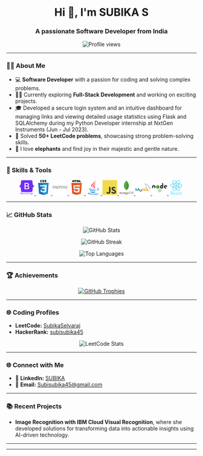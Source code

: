 <h1 align="center">Hi 👋, I'm SUBIKA S </h1>
<h3 align="center">A passionate Software Developer from India</h3>

<p align="center">
  <img src="https://komarev.com/ghpvc/?username=S-SUBIKA&label=Profile%20views&color=dc143c&style=flat" alt="Profile views" />
</p>

---

### 👨‍💻 About Me
- 💻 **Software Developer** with a passion for coding and solving complex problems.
- 🧑‍💼 Currently exploring **Full-Stack Development** and working on exciting projects.
- 🎓 Developed a secure login system and an intuitive dashboard for managing links and viewing detailed usage statistics using Flask and SQLAlchemy during my Python Developer internship at NxtGen Instruments (Jun - Jul 2023).
- 🚀 Solved **50+ LeetCode problems**, showcasing strong problem-solving skills.
- 🐘 I love **elephants** and find joy in their majestic and gentle nature.

---

### 🚀 Skills & Tools
<p align="center">
  <a href="https://getbootstrap.com" target="_blank" rel="noreferrer">
    <img src="https://raw.githubusercontent.com/devicons/devicon/master/icons/bootstrap/bootstrap-plain-wordmark.svg" alt="Bootstrap" width="40" height="40"/>
  </a>
  <a href="https://www.w3schools.com/css/" target="_blank" rel="noreferrer">
    <img src="https://raw.githubusercontent.com/devicons/devicon/master/icons/css3/css3-original-wordmark.svg" alt="CSS3" width="40" height="40"/>
  </a>
  <a href="https://expressjs.com" target="_blank" rel="noreferrer">
    <img src="https://raw.githubusercontent.com/devicons/devicon/master/icons/express/express-original-wordmark.svg" alt="Express" width="40" height="40"/>
  </a>
  <a href="https://www.w3.org/html/" target="_blank" rel="noreferrer">
    <img src="https://raw.githubusercontent.com/devicons/devicon/master/icons/html5/html5-original-wordmark.svg" alt="HTML5" width="40" height="40"/>
  </a>
  <a href="https://www.java.com" target="_blank" rel="noreferrer">
    <img src="https://raw.githubusercontent.com/devicons/devicon/master/icons/java/java-original.svg" alt="Java" width="40" height="40"/>
  </a>
  <a href="https://developer.mozilla.org/en-US/docs/Web/JavaScript" target="_blank" rel="noreferrer">
    <img src="https://raw.githubusercontent.com/devicons/devicon/master/icons/javascript/javascript-original.svg" alt="JavaScript" width="40" height="40"/>
  </a>
  <a href="https://www.mongodb.com/" target="_blank" rel="noreferrer">
    <img src="https://raw.githubusercontent.com/devicons/devicon/master/icons/mongodb/mongodb-original-wordmark.svg" alt="MongoDB" width="40" height="40"/>
  </a>
  <a href="https://www.mysql.com/" target="_blank" rel="noreferrer">
    <img src="https://raw.githubusercontent.com/devicons/devicon/master/icons/mysql/mysql-original-wordmark.svg" alt="MySQL" width="40" height="40"/>
  </a>
  <a href="https://nodejs.org" target="_blank" rel="noreferrer">
    <img src="https://raw.githubusercontent.com/devicons/devicon/master/icons/nodejs/nodejs-original-wordmark.svg" alt="Node.js" width="40" height="40"/>
  </a>
  <a href="https://reactjs.org/" target="_blank" rel="noreferrer">
    <img src="https://raw.githubusercontent.com/devicons/devicon/master/icons/react/react-original-wordmark.svg" alt="React" width="40" height="40"/>
  </a>
</p>

---

### 📈 GitHub Stats
<p align="center">
  <img src="https://github-readme-stats.vercel.app/api?username=S-SUBIKA&show_icons=true&theme=radical" alt="GitHub Stats" />
</p>
<p align="center">
  <img src="https://github-readme-streak-stats.herokuapp.com/?user=S-SUBIKA&theme=radical" alt="GitHub Streak" />
</p>
<p align="center">
  <img src="https://github-readme-stats.vercel.app/api/top-langs?username=S-SUBIKA&show_icons=true&locale=en&layout=compact&theme=radical" alt="Top Languages" />
</p>

---

### 🏆 Achievements
<p align="center">
  <a href="https://github.com/ryo-ma/github-profile-trophy">
    <img src="https://github-profile-trophy.vercel.app/?username=M-VINOTHKUMAR&theme=radical&row=1&column=6" alt="GitHub Trophies" />
  </a>
</p>

---

### 🌐 Coding Profiles
- **LeetCode:** [SubikaSelvaraj](https://leetcode.com/u/SubikaSelvaraj/)
- **HackerRank:** [subisubika45](https://www.hackerrank.com/profile/subisubika45)

<p align="center">
  <img src="https://leetcard.jacoblin.cool/SubikaSelvaraj/?theme=dark&font=Goldman&ext=activity" alt="LeetCode Stats" />
</p>

---

### 🌐 Connect with Me
- 💼 **LinkedIn:** [SUBIKA](https://www.linkedin.com/in/subikaselvaraj/)
- 📧 **Email:** [Subisubika45@gmail.com](mailto:Subisubika45@gmail.com)

---

### 📚 Recent Projects
- **Image Recognition with IBM Cloud Visual Recognition**, where she developed solutions for transforming data into actionable insights using AI-driven technology.

---

****
